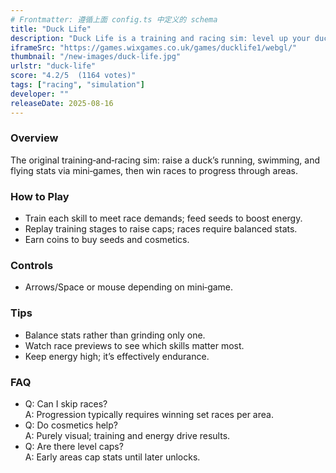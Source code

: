 ```yaml
---
# Frontmatter: 遵循上面 config.ts 中定义的 schema
title: "Duck Life"
description: "Duck Life is a training and racing sim: level up your duck through mini‑games and win races."
iframeSrc: "https://games.wixgames.co.uk/games/ducklife1/webgl/"
thumbnail: "/new-images/duck-life.jpg"
urlstr: "duck-life"
score: "4.2/5  (1164 votes)"
tags: ["racing", "simulation"]
developer: ""
releaseDate: 2025-08-16
---
```




### Overview
The original training‑and‑racing sim: raise a duck’s running, swimming, and flying stats via mini‑games, then win races to progress through areas.

### How to Play
- Train each skill to meet race demands; feed seeds to boost energy.
- Replay training stages to raise caps; races require balanced stats.
- Earn coins to buy seeds and cosmetics.

### Controls
- Arrows/Space or mouse depending on mini‑game.

### Tips
- Balance stats rather than grinding only one.
- Watch race previews to see which skills matter most.
- Keep energy high; it’s effectively endurance.

### FAQ
- Q: Can I skip races?  
  A: Progression typically requires winning set races per area.
- Q: Do cosmetics help?  
  A: Purely visual; training and energy drive results.
- Q: Are there level caps?  
  A: Early areas cap stats until later unlocks.

